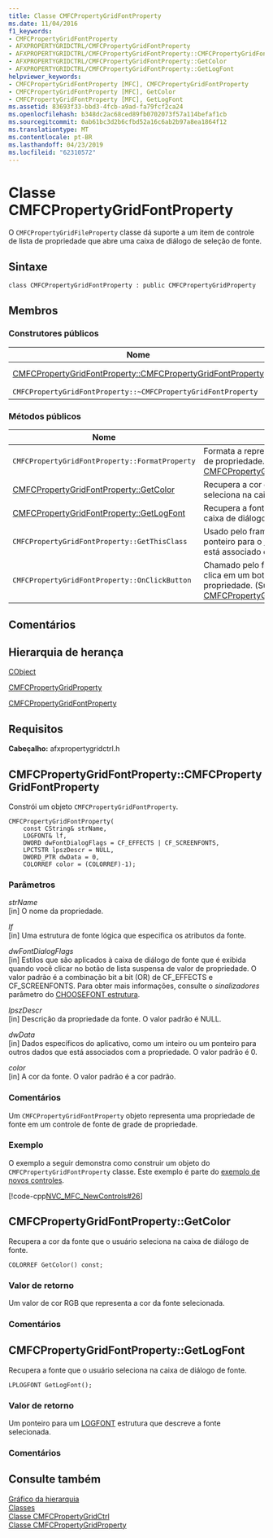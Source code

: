 ```yaml
---
title: Classe CMFCPropertyGridFontProperty
ms.date: 11/04/2016
f1_keywords:
- CMFCPropertyGridFontProperty
- AFXPROPERTYGRIDCTRL/CMFCPropertyGridFontProperty
- AFXPROPERTYGRIDCTRL/CMFCPropertyGridFontProperty::CMFCPropertyGridFontProperty
- AFXPROPERTYGRIDCTRL/CMFCPropertyGridFontProperty::GetColor
- AFXPROPERTYGRIDCTRL/CMFCPropertyGridFontProperty::GetLogFont
helpviewer_keywords:
- CMFCPropertyGridFontProperty [MFC], CMFCPropertyGridFontProperty
- CMFCPropertyGridFontProperty [MFC], GetColor
- CMFCPropertyGridFontProperty [MFC], GetLogFont
ms.assetid: 83693f33-bbd3-4fcb-a9ad-fa79fcf2ca24
ms.openlocfilehash: b348dc2ac68ced89fb0702073f57a114befaf1cb
ms.sourcegitcommit: 0ab61bc3d2b6cfbd52a16c6ab2b97a8ea1864f12
ms.translationtype: MT
ms.contentlocale: pt-BR
ms.lasthandoff: 04/23/2019
ms.locfileid: "62310572"
---
```

# <a name="cmfcpropertygridfontproperty-class"></a>Classe CMFCPropertyGridFontProperty

O `CMFCPropertyGridFileProperty` classe dá suporte a um item de controle de lista de propriedade que abre uma caixa de diálogo de seleção de fonte.

## <a name="syntax"></a>Sintaxe

```
class CMFCPropertyGridFontProperty : public CMFCPropertyGridProperty
```

## <a name="members"></a>Membros

### <a name="public-constructors"></a>Construtores públicos

|Nome|Descrição|
|----------|-----------------|
|[CMFCPropertyGridFontProperty::CMFCPropertyGridFontProperty](#cmfcpropertygridfontproperty)|Constrói um objeto `CMFCPropertyGridFontProperty`.|
|`CMFCPropertyGridFontProperty::~CMFCPropertyGridFontProperty`|Destruidor.|

### <a name="public-methods"></a>Métodos públicos

|Nome|Descrição|
|----------|-----------------|
|`CMFCPropertyGridFontProperty::FormatProperty`|Formata a representação de texto de um valor de propriedade. (Substitui [CMFCPropertyGridProperty::FormatProperty](../../mfc/reference/cmfcpropertygridproperty-class.md#formatproperty).)|
|[CMFCPropertyGridFontProperty::GetColor](#getcolor)|Recupera a cor da fonte que o usuário seleciona na caixa de diálogo de fonte.|
|[CMFCPropertyGridFontProperty::GetLogFont](#getlogfont)|Recupera a fonte que o usuário seleciona na caixa de diálogo de fonte.|
|`CMFCPropertyGridFontProperty::GetThisClass`|Usado pelo framework para obter um ponteiro para o [CRuntimeClass](../../mfc/reference/cruntimeclass-structure.md) objeto que está associado com esse tipo de classe.|
|`CMFCPropertyGridFontProperty::OnClickButton`|Chamado pelo framework quando o usuário clica em um botão que está contido em uma propriedade. (Substitui [CMFCPropertyGridProperty::OnClickButton](../../mfc/reference/cmfcpropertygridproperty-class.md#onclickbutton).)|

## <a name="remarks"></a>Comentários

## <a name="inheritance-hierarchy"></a>Hierarquia de herança

[CObject](../../mfc/reference/cobject-class.md)

[CMFCPropertyGridProperty](../../mfc/reference/cmfcpropertygridproperty-class.md)

[CMFCPropertyGridFontProperty](../../mfc/reference/cmfcpropertygridfontproperty-class.md)

## <a name="requirements"></a>Requisitos

**Cabeçalho:** afxpropertygridctrl.h

##  <a name="cmfcpropertygridfontproperty"></a>  CMFCPropertyGridFontProperty::CMFCPropertyGridFontProperty

Constrói um objeto `CMFCPropertyGridFontProperty`.

```
CMFCPropertyGridFontProperty(
    const CString& strName,
    LOGFONT& lf,
    DWORD dwFontDialogFlags = CF_EFFECTS | CF_SCREENFONTS,
    LPCTSTR lpszDescr = NULL,
    DWORD_PTR dwData = 0,
    COLORREF color = (COLORREF)-1);
```

### <a name="parameters"></a>Parâmetros

*strName*<br/>
[in] O nome da propriedade.

*lf*<br/>
[in] Uma estrutura de fonte lógica que especifica os atributos da fonte.

*dwFontDialogFlags*<br/>
[in] Estilos que são aplicados à caixa de diálogo de fonte que é exibida quando você clicar no botão de lista suspensa de valor de propriedade. O valor padrão é a combinação bit a bit (OR) de CF_EFFECTS e CF_SCREENFONTS. Para obter mais informações, consulte o *sinalizadores* parâmetro do [CHOOSEFONT estrutura](/windows/desktop/api/commdlg/ns-commdlg-tagchoosefonta).

*lpszDescr*<br/>
[in] Descrição da propriedade da fonte. O valor padrão é NULL.

*dwData*<br/>
[in] Dados específicos do aplicativo, como um inteiro ou um ponteiro para outros dados que está associados com a propriedade. O valor padrão é 0.

*color*<br/>
[in] A cor da fonte. O valor padrão é a cor padrão.

### <a name="remarks"></a>Comentários

Um `CMFCPropertyGridFontProperty` objeto representa uma propriedade de fonte em um controle de fonte de grade de propriedade.

### <a name="example"></a>Exemplo

O exemplo a seguir demonstra como construir um objeto do `CMFCPropertyGridFontProperty` classe. Este exemplo é parte do [exemplo de novos controles](../../overview/visual-cpp-samples.md).

[!code-cpp[NVC_MFC_NewControls#26](../../mfc/reference/codesnippet/cpp/cmfcpropertygridfontproperty-class_1.cpp)]

##  <a name="getcolor"></a>  CMFCPropertyGridFontProperty::GetColor

Recupera a cor da fonte que o usuário seleciona na caixa de diálogo de fonte.

```
COLORREF GetColor() const;
```

### <a name="return-value"></a>Valor de retorno

Um valor de cor RGB que representa a cor da fonte selecionada.

### <a name="remarks"></a>Comentários

##  <a name="getlogfont"></a>  CMFCPropertyGridFontProperty::GetLogFont

Recupera a fonte que o usuário seleciona na caixa de diálogo de fonte.

```
LPLOGFONT GetLogFont();
```

### <a name="return-value"></a>Valor de retorno

Um ponteiro para um [LOGFONT](/windows/desktop/api/wingdi/ns-wingdi-taglogfonta) estrutura que descreve a fonte selecionada.

### <a name="remarks"></a>Comentários

## <a name="see-also"></a>Consulte também

[Gráfico da hierarquia](../../mfc/hierarchy-chart.md)<br/>
[Classes](../../mfc/reference/mfc-classes.md)<br/>
[Classe CMFCPropertyGridCtrl](../../mfc/reference/cmfcpropertygridctrl-class.md)<br/>
[Classe CMFCPropertyGridProperty](../../mfc/reference/cmfcpropertygridproperty-class.md)
